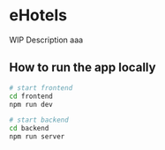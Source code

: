 # eHotels
WIP Description aaa

## How to run the app locally
```bash
# start frontend
cd frontend
npm run dev

# start backend
cd backend
npm run server
```

